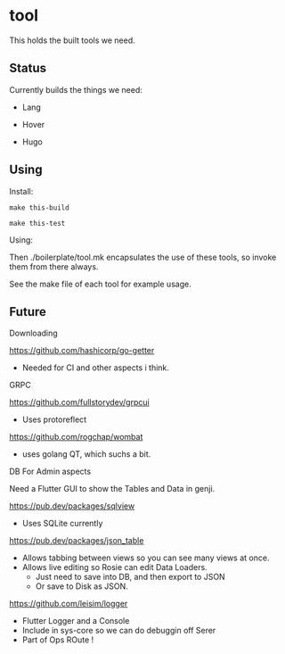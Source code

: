 # tool

This holds the built tools we need.



## Status

Currently builds the things we need:

- Lang

- Hover

- Hugo



## Using

Install:

``` make this-build ```

``` make this-test ```

Using:

Then  ./boilerplate/tool.mk encapsulates the use of these tools, so invoke them from there always.

See the make file of each tool for example usage.







## Future

Downloading

https://github.com/hashicorp/go-getter

- Needed for CI and other aspects i think.

GRPC

https://github.com/fullstorydev/grpcui
- Uses protoreflect

https://github.com/rogchap/wombat
- uses golang QT, which suchs a bit.

DB For Admin aspects

Need a Flutter GUI to show the Tables and Data in genji.

https://pub.dev/packages/sqlview

- Uses SQLite currently

https://pub.dev/packages/json_table

- Allows tabbing between views so you can see many views at once.
- Allows live editing so Rosie can edit Data Loaders. 
	- Just need to save into DB, and then export to JSON 
	- Or save to Disk as JSON. 

https://github.com/leisim/logger

- Flutter Logger and a Console
- Include in sys-core so we can do debuggin off Serer
- Part of Ops ROute !